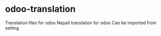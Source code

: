 # odoo-translation
Translation files for odoo
Nepali translation for odoo
Can be imported from setting 
